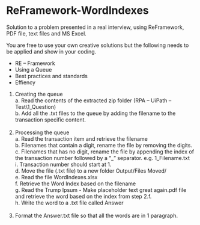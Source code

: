 # ReFramework-WordIndexes
Solution to a problem presented in a real interview, using ReFramework, PDF file, text files and MS Excel. 

You are free to use your own creative solutions but the following needs to be applied and show in your coding.
-	RE – Framework
-	Using a Queue
-	Best practices and standards
-	Effiency

1.	Creating the queue <br>
a.	Read the contents of the extracted zip folder (RPA – UiPath – Test\1_Question) <br>
b.	Add all the .txt files to the queue by adding the filename to the transaction specific content.<br><br>
2.	Processing the queue<br>
a.	Read the transaction item and retrieve the filename<br>
b.	Filenames that contain a digit, rename the file by removing the digits.<br>
c.	Filenames that has no digit, rename the file by appending the index of the transaction number followed by a “_” separator. e.g. 1_Filename.txt<br>
		    i.	Transaction number should start at 1.<br>
d.	Move the file (.txt file) to a new folder Output/Files Moved/<br>
e.	Read the file WordIndexes.xlsx <br>
f.	Retrieve the Word Index based on the filename <br>
g.	Read the Trump Ipsum - Make placeholder text great again.pdf file and retrieve the word based on the index from step 2.f. <br>
h.	Write the word to a .txt file called Answer <br><br>
3.	Format the Answer.txt file so that all the words are in 1 paragraph. 
